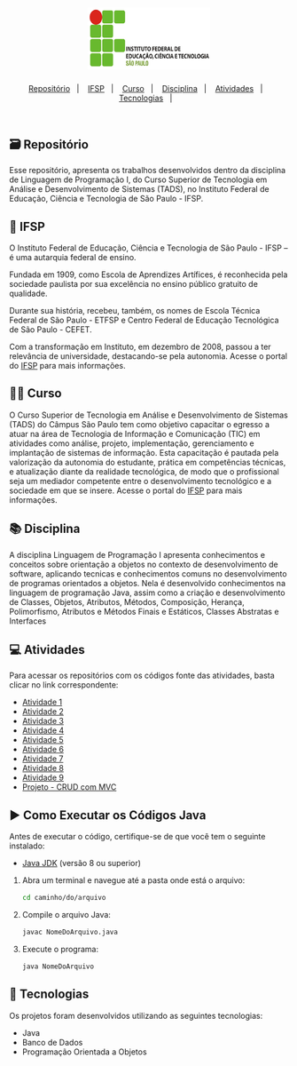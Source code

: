  <h1 align="center">
  <a href="https://spo.ifsp.edu.br/">
     <img alt="Logo IFSP" title="Logo IFSP" src="https://github.com/Karimangfn/Karimangfn/blob/main/Images/logoIFSP.png" width="220px"/>
  </a>
 </h1>

<p align="center">
  <a href="#">Repositório</a>&nbsp;&nbsp;&nbsp;|&nbsp;&nbsp;&nbsp;
  <a href="#-ifsp">IFSP</a>&nbsp;&nbsp;&nbsp;|&nbsp;&nbsp;&nbsp;
  <a href="#-curso">Curso</a>&nbsp;&nbsp;&nbsp;|&nbsp;&nbsp;&nbsp;
  <a href="#-disciplina">Disciplina</a>&nbsp;&nbsp;&nbsp;|&nbsp;&nbsp;&nbsp;
  <a href="#-atividades">Atividades</a>&nbsp;&nbsp;&nbsp;|&nbsp;&nbsp;&nbsp;
  <a href="#-tecnologias">Tecnologias</a>&nbsp;&nbsp;&nbsp;|&nbsp;&nbsp;&nbsp;
 </p>
 
 <br>

## 🗃️ Repositório

Esse repositório, apresenta os trabalhos desenvolvidos dentro da disciplina de Linguagem de Programação I, do Curso Superior de Tecnologia em Análise e Desenvolvimento de Sistemas (TADS), no Instituto Federal de Educação, Ciência e Tecnologia de São Paulo - IFSP.

## 🏫 IFSP

O Instituto Federal de Educação, Ciência e Tecnologia de São Paulo - IFSP – é uma autarquia federal de ensino.

Fundada em 1909, como Escola de Aprendizes Artífices, é reconhecida pela sociedade paulista por sua excelência no ensino público gratuito de qualidade.

Durante sua história, recebeu, também, os nomes de Escola Técnica Federal de São Paulo - ETFSP e Centro Federal de Educação Tecnológica de São Paulo - CEFET. 

Com a transformação em Instituto, em dezembro de 2008, passou a ter relevância de universidade, destacando-se pela autonomia. Acesse o portal do [IFSP](https://spo.ifsp.edu.br/) para mais informações.

## 👨‍💻 Curso

O Curso Superior de Tecnologia em Análise e Desenvolvimento de Sistemas (TADS) do Câmpus São Paulo tem como objetivo capacitar o egresso a atuar na área de Tecnologia de Informação e Comunicação (TIC) em atividades como análise, projeto, implementação, gerenciamento e implantação de sistemas de informação. Esta capacitação é pautada pela valorização da autonomia do estudante, prática em competências técnicas, e atualização diante da realidade tecnológica, de modo que o profissional seja um mediador competente entre o desenvolvimento tecnológico e a sociedade em que se insere. Acesse o portal do [IFSP](https://spo.ifsp.edu.br/tads) para mais informações.

## 📚 Disciplina

A disciplina Linguagem de Programação I apresenta conhecimentos e conceitos sobre orientação a objetos no contexto de desenvolvimento de software, aplicando tecnicas e conhecimentos comuns no desenvolvimento de programas orientados a objetos. Nela é desenvolvido conhecimentos na linguagem de programação Java, assim como a criação e desenvolvimento de Classes, Objetos, Atributos, Métodos, Composição, Herança, Polimorfismo, Atributos e Métodos Finais e Estáticos, Classes Abstratas e Interfaces

## 💻 Atividades

Para acessar os repositórios com os códigos fonte das atividades, basta clicar no link correspondente:

- [Atividade 1](https://github.com/Karimangfn/Linguagem-de-Programacao-1/tree/main/Atividades/Atividade%201)
- [Atividade 2](https://github.com/Karimangfn/Linguagem-de-Programacao-1/tree/main/Atividades/Atividade%202)
- [Atividade 3](https://github.com/Karimangfn/Linguagem-de-Programacao-1/tree/main/Atividades/Atividade%203)
- [Atividade 4](https://github.com/Karimangfn/Linguagem-de-Programacao-1/tree/main/Atividades/Atividade%204)
- [Atividade 5](https://github.com/Karimangfn/Linguagem-de-Programacao-1/tree/main/Atividades/Atividade%205)
- [Atividade 6](https://github.com/Karimangfn/Linguagem-de-Programacao-1/tree/main/Atividades/Atividade%206)
- [Atividade 7](https://github.com/Karimangfn/Linguagem-de-Programacao-1/tree/main/Atividades/Atividade%207)
- [Atividade 8](https://github.com/Karimangfn/Linguagem-de-Programacao-1/tree/main/Atividades/Atividade%208)
- [Atividade 9](https://github.com/Karimangfn/Linguagem-de-Programacao-1/tree/main/Atividades/Atividade%209)
- [Projeto - CRUD com MVC](https://github.com/Karimangfn/Linguagem-de-Programacao-1/tree/main/Projeto%20-%20CRUD%20com%20MVC)
</p>

## ▶️ Como Executar os Códigos Java

Antes de executar o código, certifique-se de que você tem o seguinte instalado:

- [Java JDK](https://www.oracle.com/java/technologies/javase-downloads.html) (versão 8 ou superior)

1. Abra um terminal e navegue até a pasta onde está o arquivo:
   ```sh
   cd caminho/do/arquivo
   ```

2. Compile o arquivo Java:
   ```sh
   javac NomeDoArquivo.java
   ```

3. Execute o programa:
   ```sh
   java NomeDoArquivo
   ```

## 🚀 Tecnologias

Os projetos foram desenvolvidos utilizando as seguintes tecnologias:

- Java
- Banco de Dados
- Programação Orientada a Objetos
